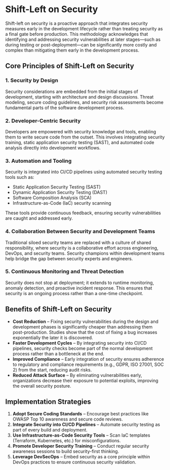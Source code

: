 # Shift-Left on Security

Shift-left on security is a proactive approach that integrates security measures early in the development lifecycle rather than treating security as a final gate before production. This methodology acknowledges that identifying and addressing security vulnerabilities at later stages—such as during testing or post-deployment—can be significantly more costly and complex than mitigating them early in the development process.

## **Core Principles of Shift-Left on Security**

### **1. Security by Design**

Security considerations are embedded from the initial stages of development, starting with architecture and design discussions. Threat modeling, secure coding guidelines, and security risk assessments become fundamental parts of the software development process.

### **2. Developer-Centric Security**

Developers are empowered with security knowledge and tools, enabling them to write secure code from the outset. This involves integrating security training, static application security testing (SAST), and automated code analysis directly into development workflows.

### **3. Automation and Tooling**

Security is integrated into CI/CD pipelines using automated security testing tools such as:

- Static Application Security Testing (SAST)
- Dynamic Application Security Testing (DAST)
- Software Composition Analysis (SCA)
- Infrastructure-as-Code (IaC) security scanning

These tools provide continuous feedback, ensuring security vulnerabilities are caught and addressed early.

### **4. Collaboration Between Security and Development Teams**

Traditional siloed security teams are replaced with a culture of shared responsibility, where security is a collaborative effort across engineering, DevOps, and security teams. Security champions within development teams help bridge the gap between security experts and engineers.

### **5. Continuous Monitoring and Threat Detection**

Security does not stop at deployment; it extends to runtime monitoring, anomaly detection, and proactive incident response. This ensures that security is an ongoing process rather than a one-time checkpoint.

## **Benefits of Shift-Left on Security**

- **Cost Reduction** – Fixing security vulnerabilities during the design and development phases is significantly cheaper than addressing them post-production. Studies show that the cost of fixing a bug increases exponentially the later it is discovered.
- **Faster Development Cycles** – By integrating security into CI/CD pipelines, security checks become part of the normal development process rather than a bottleneck at the end.
- **Improved Compliance** – Early integration of security ensures adherence to regulatory and compliance requirements (e.g., GDPR, ISO 27001, SOC 2) from the start, reducing audit risks.
- **Reduced Attack Surface** – By eliminating vulnerabilities early, organizations decrease their exposure to potential exploits, improving the overall security posture.

## **Implementation Strategies**

1. **Adopt Secure Coding Standards** – Encourage best practices like OWASP Top 10 awareness and secure code reviews.
2. **Integrate Security into CI/CD Pipelines** – Automate security testing as part of every build and deployment.
3. **Use Infrastructure-as-Code Security Tools** – Scan IaC templates (Terraform, Kubernetes, etc.) for misconfigurations.
4. **Promote Developer Security Training** – Conduct regular security awareness sessions to build security-first thinking.
5. **Leverage DevSecOps** – Embed security as a core principle within DevOps practices to ensure continuous security validation.
